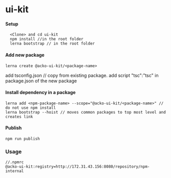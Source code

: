 # ui-kit

#### Setup
```
  <Clone> and cd ui-kit
  npm install //in the root folder
  lerna bootstrap // in the root folder
```


#### Add new package 
```
lerna create @acko-ui-kit/<package-name>
```
add tsconfig.json // copy from existing package.
add script "tsc":"tsc" in package.json of the new package

#### Install dependency in a package
```
lerna add <npm-package-name> --scope="@acko-ui-kit/<package-name>" // do not use npm install
lerna bootstrap --hoist // moves common packages to top most level and creates link
```

#### Publish
```
npm run publish
```


### Usage
```
//.npmrc
@acko-ui-kit:registry=http://172.31.43.156:8080/repository/npm-internal
```
